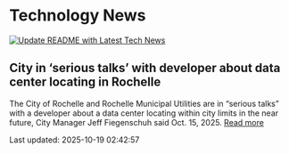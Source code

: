 # Technology News

[![Update README with Latest Tech News](https://github.com/tcdtist/daily-tech-digest/actions/workflows/main.yml/badge.svg)](https://github.com/tcdtist/daily-tech-digest/actions/workflows/main.yml)

## City in ‘serious talks’ with developer about data center locating in Rochelle
The City of Rochelle and Rochelle Municipal Utilities are in “serious talks” with a developer about a data center locating within city limits in the near future, City Manager Jeff Fiegenschuh said Oct. 15, 2025.
[Read more](https://www.shawlocal.com/ogle-county-news/2025/10/18/city-in-serious-talks-with-developer-about-data-center-locating-in-rochelle/)



Last updated: 2025-10-19 02:42:57